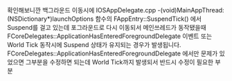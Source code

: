 
확인해보니깐 백그라운드 이동시에 IOSAppDelegate.cpp -(void)MainAppThread:(NSDictionary*)launchOptions 함수의 FAppEntry::SuspendTick() 에서 Suspend를 걸고 있는데 포그라운드로 다시 이동되서 메인쓰레드가 동작됐을때 FCoreDelegates::ApplicationHasEnteredForegroundDelegate 이벤트 또는 World Tick 동작시에 Suspend 상태가 유지되는 경우가 발생됩니다. FCoreDelegates::ApplicationHasEnteredForegroundDelegate 에서만 문제가 있었으면 그부분을 수정하면 되는데 World Tick까지 발생되서 반드시 수정이 필요한 부분